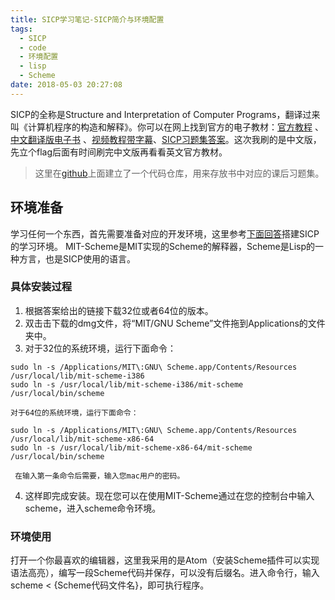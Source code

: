 ```yaml
---
title: SICP学习笔记-SICP简介与环境配置
tags:
  - SICP
  - code
  - 环境配置
  - lisp
  - Scheme
date: 2018-05-03 20:27:08
---
```


SICP的全称是Structure and Interpretation of Computer Programs，翻译过来叫《计算机程序的构造和解释》。你可以在网上找到官方的电子教材：[官方教程](https://github.com/sarabander/sicp) 、[中文翻译版电子书](https://github.com/huyubing/books-pdf/blob/master/%E8%AE%A1%E7%AE%97%E6%9C%BA%E7%A8%8B%E5%BA%8F%E7%9A%84%E6%9E%84%E9%80%A0%E5%92%8C%E8%A7%A3%E9%87%8A%EF%BC%88SICP%E4%B8%AD%E6%96%87%E7%AC%AC2%E7%89%88%EF%BC%89.pdf) 、[视频教程带字幕](https://www.bilibili.com/video/av8515129/)、[SICP习题集答案](http://sicp.readthedocs.io/en/latest/)。这次我刷的是中文版，先立个flag后面有时间刷完中文版再看看英文官方教材。

> 这里在[github](https://github.com/zhaoyun4411/SICP_exercise)上面建立了一个代码仓库，用来存放书中对应的课后习题集。

<!--more-->

## 环境准备

学习任何一个东西，首先需要准备对应的开发环境，这里参考[下面回答](https://stackoverflow.com/questions/12322434/how-to-install-mit-scheme-on-mac/31601331#31601331)搭建SICP的学习环境。 MIT-Scheme是MIT实现的Scheme的解释器，Scheme是Lisp的一种方言，也是SICP使用的语言。

### 具体安装过程

  1. 根据答案给出的链接下载32位或者64位的版本。
  2. 双击击下载的dmg文件，将“MIT/GNU Scheme”文件拖到Applications的文件夹中。
  3. 对于32位的系统环境，运行下面命令：
```shell
sudo ln -s /Applications/MIT\:GNU\ Scheme.app/Contents/Resources /usr/local/lib/mit-scheme-i386
sudo ln -s /usr/local/lib/mit-scheme-i386/mit-scheme /usr/local/bin/scheme
```
    对于64位的系统环境，运行下面命令：
```shell
sudo ln -s /Applications/MIT\:GNU\ Scheme.app/Contents/Resources /usr/local/lib/mit-scheme-x86-64
sudo ln -s /usr/local/lib/mit-scheme-x86-64/mit-scheme /usr/local/bin/scheme
```
     在输入第一条命令后需要，输入您mac用户的密码。
  4. 这样即完成安装。现在您可以在使用MIT-Scheme通过在您的控制台中输入scheme，进入scheme命令环境。

### 环境使用

打开一个你最喜欢的编辑器，这里我采用的是Atom（安装Scheme插件可以实现语法高亮），编写一段Scheme代码并保存，可以没有后缀名。进入命令行，输入 scheme < {Scheme代码文件名}，即可执行程序。

